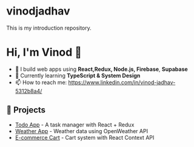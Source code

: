 # vinodjadhav
This is my introduction repository.

# Hi, I'm Vinod 👋  

- 🔭 I build web apps using **React,Redux, Node.js, Firebase**, **Supabase**
- 🌱 Currently learning **TypeScript & System Design**
- 📫 How to reach me: https://www.linkedin.com/in/vinod-jadhav-5312b8a4/

## 🚀 Projects
- [Todo App](link-to-repo) - A task manager with React + Redux
- [Weather App](link-to-repo) - Weather data using OpenWeather API
- [E-commerce Cart](link-to-repo) - Cart system with React Context API
